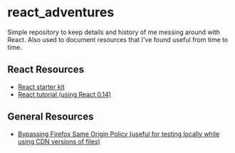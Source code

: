 # react_adventures
Simple repository to keep details and history of me messing around with React. Also used to document resources that I've found useful from time to time.

## React Resources
* [React starter kit](https://facebook.github.io/react/docs/getting-started.html)
* [React tutorial (using React 0.14)](http://tylermcginnis.com/reactjs-tutorial-a-comprehensive-guide-to-building-apps-with-react/)

## General Resources
* [Bypassing Firefox Same Origin Policy (useful for testing locally while using CDN versions of files)](http://stackoverflow.com/questions/17088609/disable-firefox-same-origin-policy)
